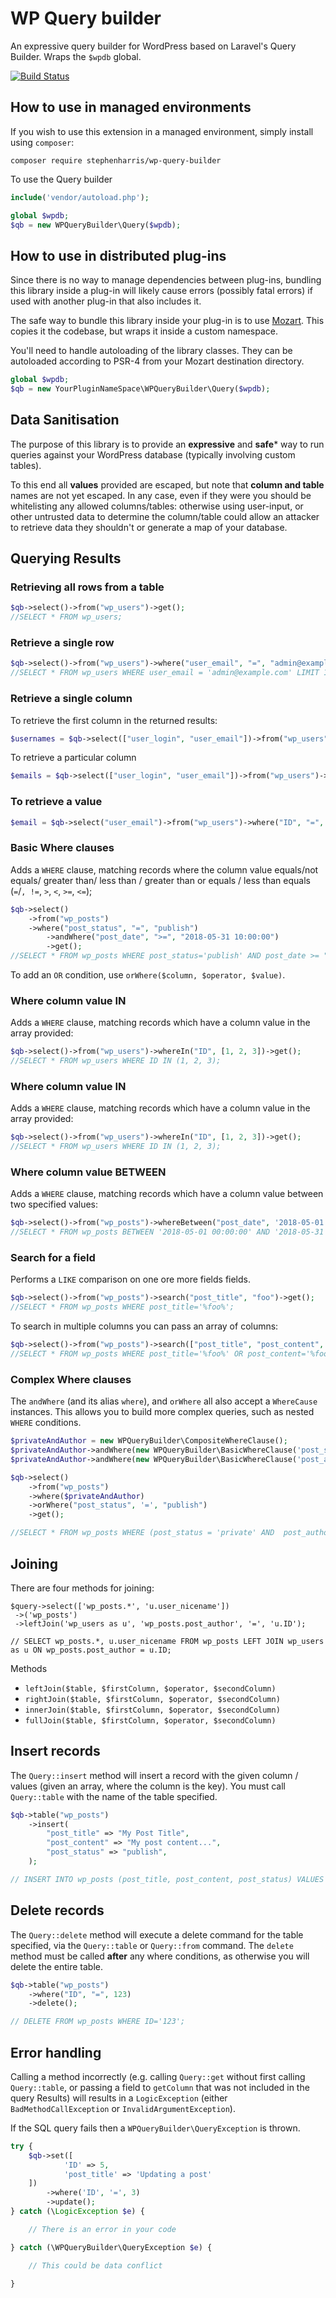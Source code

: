 # WP Query builder

An expressive query builder for WordPress based on Laravel's Query Builder. Wraps the `$wpdb` global.

[![Build Status](https://travis-ci.org/stephenharris/WP-Query-Builder.svg?branch=master)](https://travis-ci.org/stephenharris/WP-Query-Builder)

## How to use in managed environments

If you wish to use this extension in a managed environment, simply install using `composer`:

```
composer require stephenharris/wp-query-builder
```

To use the Query builder

```php
include('vendor/autoload.php');

global $wpdb;
$qb = new WPQueryBuilder\Query($wpdb);
```

## How to use in distributed plug-ins

Since there is no way to manage dependencies between plug-ins, bundling this library
inside a plug-in will likely cause errors (possibly fatal errors) if used with
another plug-in that also includes it.

The safe way to bundle this library inside your plug-in is to use [Mozart](https://github.com/coenjacobs/mozart).
This copies it the codebase, but wraps it inside a custom namespace.

You'll need to handle autoloading of the library classes. They can be autoloaded
according to PSR-4 from your Mozart destination directory.

```php
global $wpdb;
$qb = new YourPluginNameSpace\WPQueryBuilder\Query($wpdb);
```

## Data Sanitisation

The purpose of this library is to provide an **expressive** and **safe*** way
to run queries against your WordPress database (typically involving custom tables).

To this end all **values** provided are escaped, but note that **column and table**
names are not yet escaped. In any case, even if they were you should be whitelisting
any allowed columns/tables: otherwise using user-input, or other untrusted data to
determine the column/table could allow an attacker to retrieve data they shouldn't
or generate a map of your database.


## Querying Results

### Retrieving all rows from a table

```php
$qb->select()->from("wp_users")->get();
//SELECT * FROM wp_users;
```

### Retrieve a single row

```php
$qb->select()->from("wp_users")->where("user_email", "=", "admin@example.com")->first();
//SELECT * FROM wp_users WHERE user_email = 'admin@example.com' LIMIT 1;
```

### Retrieve a single column
To retrieve the first column in the returned results:

```php
$usernames = $qb->select(["user_login", "user_email"])->from("wp_users")->getColumn();
```

To retrieve a particular column

```php
$emails = $qb->select(["user_login", "user_email"])->from("wp_users")->getColumn("user_email");
```

### To retrieve a value

```php
$email = $qb->select("user_email")->from("wp_users")->where("ID", "=", 123)->getScalar();
```

### Basic Where clauses

Adds a `WHERE` clause, matching records where the column value equals/not equals/
greater than/ less than / greater than or equals / less than equals (`=`/`, !=`,
`>`, `<`, `>=`, `<=`);

```php
$qb->select()
    ->from("wp_posts")
    ->where("post_status", "=", "publish")
		->andWhere("post_date", ">=", "2018-05-31 10:00:00")
		->get();
//SELECT * FROM wp_posts WHERE post_status='publish' AND post_date >= "2018-05-31 10:00:00";
```

To add an `OR` condition, use `orWhere($column, $operator, $value)`.


### Where column value IN

Adds a `WHERE` clause, matching records which have a column value in the array provided:

```php
$qb->select()->from("wp_users")->whereIn("ID", [1, 2, 3])->get();
//SELECT * FROM wp_users WHERE ID IN (1, 2, 3);
```

### Where column value IN

Adds a `WHERE` clause, matching records which have a column value in the array provided:

```php
$qb->select()->from("wp_users")->whereIn("ID", [1, 2, 3])->get();
//SELECT * FROM wp_users WHERE ID IN (1, 2, 3);
```


### Where column value BETWEEN

Adds a `WHERE` clause, matching records which have a column value between two specified values:

```php
$qb->select()->from("wp_posts")->whereBetween("post_date", '2018-05-01 00:00:00', '2018-05-31 23:59:59')->get();
//SELECT * FROM wp_posts BETWEEN '2018-05-01 00:00:00' AND '2018-05-31 23:59:59';
```

### Search for a field

Performs a `LIKE` comparison on one ore more fields fields.

```php
$qb->select()->from("wp_posts")->search("post_title", "foo")->get();
//SELECT * FROM wp_posts WHERE post_title='%foo%';
```

To search in multiple columns you can pass an array of columns:

```php
$qb->select()->from("wp_posts")->search(["post_title", "post_content", "post_excerpt"], "foo")->get();
//SELECT * FROM wp_posts WHERE post_title='%foo%' OR post_content='%foo%' OR post_excerpt='%foo%';
```

### Complex Where clauses

The `andWhere` (and its alias `where`), and `orWhere` all also accept a `WhereCause` instances.
This allows you to build more complex queries, such as nested `WHERE` conditions.

```php
$privateAndAuthor = new WPQueryBuilder\CompositeWhereClause();
$privateAndAuthor->andWhere(new WPQueryBuilder\BasicWhereClause('post_status', '==', 'private'))
$privateAndAuthor->andWhere(new WPQueryBuilder\BasicWhereClause('post_author', '==', 1));

$qb->select()
	->from("wp_posts")
	->where($privateAndAuthor)
	->orWhere("post_status", '=', "publish")
	->get();

//SELECT * FROM wp_posts WHERE (post_status = 'private' AND  post_author = 1) OR post_status = 'publish';

```


## Joining

There are four methods for joining:

```
$query->select(['wp_posts.*', 'u.user_nicename'])
 ->('wp_posts')
 ->leftJoin('wp_users as u', 'wp_posts.post_author', '=', 'u.ID');

// SELECT wp_posts.*, u.user_nicename FROM wp_posts LEFT JOIN wp_users as u ON wp_posts.post_author = u.ID;
```

Methods

- `leftJoin($table, $firstColumn, $operator, $secondColumn)`
- `rightJoin($table, $firstColumn, $operator, $secondColumn)`
- `innerJoin($table, $firstColumn, $operator, $secondColumn)`
- `fullJoin($table, $firstColumn, $operator, $secondColumn)`


## Insert records

The `Query::insert` method will insert a record with the given column / values
(given an array, where the column is the key). You must call `Query::table` with
the name of the table specified.

```php
$qb->table("wp_posts")
	->insert(
		"post_title" => "My Post Title",
		"post_content" => "My post content...",
		"post_status" => "publish",
	);

// INSERT INTO wp_posts (post_title, post_content, post_status) VALUES ('My Post Title', 'My post content...', 'publish');
```

## Delete records

The `Query::delete` method will execute a delete command for the table specified,
via the `Query::table` or `Query::from` command. The `delete` method must be
called **after** any where conditions, as otherwise you will delete the entire table.

```php
$qb->table("wp_posts")
	->where("ID", "=", 123)
	->delete();

// DELETE FROM wp_posts WHERE ID='123';
```


## Error handling

Calling a method incorrectly (e.g. calling `Query::get` without first calling
`Query::table`, or passing a field to `getColumn` that was not included in the
query Results) will results in a `LogicException` (either `BadMethodCallException`
or `InvalidArgumentException`).

If the SQL query fails then a `WPQueryBuilder\QueryException` is thrown.

```php
try {
	$qb->set([
			'ID' => 5,
			'post_title' => 'Updating a post'
   	])
	 	->where('ID', '=', 3)
	 	->update();
} catch (\LogicException $e) {

	// There is an error in your code

} catch (\WPQueryBuilder\QueryException $e) {

	// This could be data conflict

}
```
